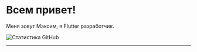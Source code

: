 # Всем привет!

Меня зовут Максим, я Flutter разработчик.

![Статистика GitHub](https://github-readme-stats.vercel.app/api?username=MipzZz&show_icons=true&theme=radical)


---
